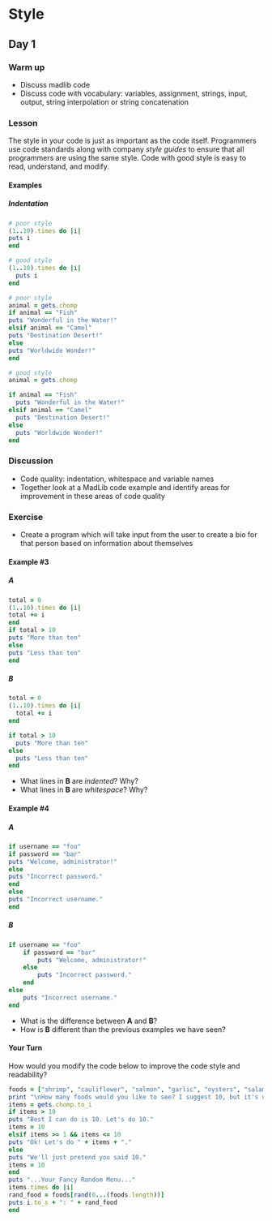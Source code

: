 # Style
## Day 1

### Warm up
* Discuss madlib code
* Discuss code with vocabulary: variables, assignment, strings, input, output, string interpolation or string concatenation

### Lesson
The style in your code is just as important as the code itself. Programmers use code standards along with company _style guides_ to ensure that all programmers are using the same style. Code with good style is easy to read, understand, and modify.

#### Examples

##### Indentation

```ruby
# poor style
(1..10).times do |i|
puts i
end
```

```ruby
# good style
(1..10).times do |i|
  puts i
end
```

```ruby
# poor style
animal = gets.chomp
if animal == "Fish"
puts "Wonderful in the Water!"
elsif animal == "Camel"
puts "Destination Desert!"
else
puts "Worldwide Wonder!"
end
```

```ruby
# good style
animal = gets.chomp

if animal == "Fish"
  puts "Wonderful in the Water!"
elsif animal == "Camel"
  puts "Destination Desert!"
else
  puts "Worldwide Wonder!"
end
```

### Discussion
* Code quality: indentation, whitespace and variable names
* Together look at a MadLib code example and identify areas for improvement in these areas of code quality

### Exercise
* Create a program which will take input from the user to create a bio for that person based on information about themselves



#### Example #3
##### A
```ruby
total = 0
(1..10).times do |i|
total += i
end
if total > 10
puts "More than ten"
else
puts "Less than ten"
end
```

##### B
```ruby
total = 0
(1..10).times do |i|
  total += i
end

if total > 10
  puts "More than ten"
else
  puts "Less than ten"
end
```

- What lines in **B** are _indented_? Why?
- What lines in **B** are _whitespace_? Why?

#### Example #4
##### A
```ruby
if username == "foo"
if password == "bar"
puts "Welcome, administrator!"
else
puts "Incorrect password."
end
else
puts "Incorrect username."
end
```

##### B
```ruby
if username == "foo"
	if password == "bar"
		puts "Welcome, administrator!"
	else
		puts "Incorrect password."
	end
else
	puts "Incorrect username."
end
```

- What is the difference between **A** and **B**?
- How is **B** different than the previous examples we have seen? 

#### Your Turn
How would you modify the code below to improve the code style and readability?
```ruby
foods = ["shrimp", "cauliflower", "salmon", "garlic", "oysters", "salami", "tomatoes", "okra", "zucchini", "avocado"]
print "\nHow many foods would you like to see? I suggest 10, but it's up to you. "
items = gets.chomp.to_i
if items > 10
puts "Best I can do is 10. Let's do 10."
items = 10
elsif items >= 1 && items <= 10
puts "Ok! Let's do " + items + "."
else
puts "We'll just pretend you said 10."
items = 10
end
puts "...Your Fancy Random Menu..."
items.times do |i|
rand_food = foods[rand(0...(foods.length))]
puts i.to_s + ": " + rand_food
end
```
